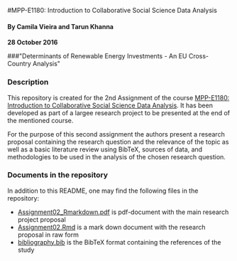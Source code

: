 #MPP-E1180: Introduction to Collaborative Social Science Data Analysis

#### By Camila Vieira and Tarun Khanna
**28 October 2016**

###"Determinants of Renewable Energy Investments - An EU Cross-Country Analysis" 

### Description
This repository is created for the 2nd Assignment of the course [MPP-E1180: Introduction to Collaborative Social Science Data Analysis](). It has been developed as part of a largee research project to be presented at the end of the mentioned course. 

For the purpose of this second assignment the authors present a research proposal containing the research question and the relevance of the topic as well as a basic literature review using BibTeX, sources of data, and methodologies to be used in the analysis of the chosen research question. 

### Documents in the repository

In addition to this README, one may find the following files in the repository:

- [Assignment02_Rmarkdown.pdf]() is pdf-document with the main research project proposal
- [Assignment02.Rmd]() is a mark down document with the research proposal in raw form
- [bibliography.bib]() is the BibTeX format containing the references of the study
